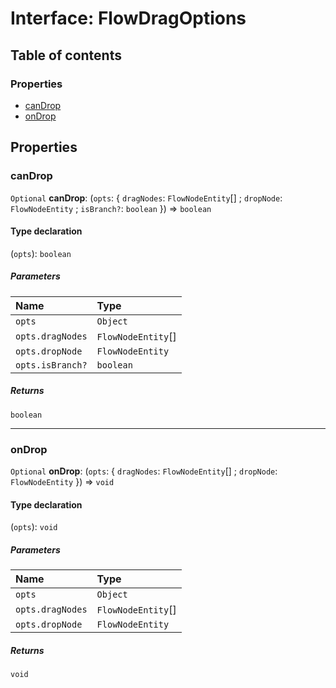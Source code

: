 # Interface: FlowDragOptions

## Table of contents

### Properties

* [canDrop](/en/auto-docs/renderer/interfaces/FlowDragOptions.md#candrop)
* [onDrop](/en/auto-docs/renderer/interfaces/FlowDragOptions.md#ondrop)

## Properties

### canDrop

`Optional` **canDrop**: (`opts`: { `dragNodes`: `FlowNodeEntity`\[] ; `dropNode`: `FlowNodeEntity` ; `isBranch?`: `boolean`  }) => `boolean`

#### Type declaration

(`opts`): `boolean`

##### Parameters

| Name | Type |
| :------ | :------ |
| `opts` | `Object` |
| `opts.dragNodes` | `FlowNodeEntity`\[] |
| `opts.dropNode` | `FlowNodeEntity` |
| `opts.isBranch?` | `boolean` |

##### Returns

`boolean`

***

### onDrop

`Optional` **onDrop**: (`opts`: { `dragNodes`: `FlowNodeEntity`\[] ; `dropNode`: `FlowNodeEntity`  }) => `void`

#### Type declaration

(`opts`): `void`

##### Parameters

| Name | Type |
| :------ | :------ |
| `opts` | `Object` |
| `opts.dragNodes` | `FlowNodeEntity`\[] |
| `opts.dropNode` | `FlowNodeEntity` |

##### Returns

`void`
